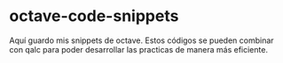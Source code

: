# octave-code-snippets
Aquí guardo mis snippets de octave. Estos códigos se pueden combinar con qalc para poder desarrollar las practicas de manera más eficiente.
